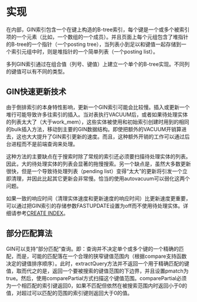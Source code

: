 # 实现

在内部，GIN索引包含一个在键上构造的B-tree索引，每个键是一个或多个被索引项的一个元素（比如，一个数组的一个成员）。并且页面上每个元组包含了堆指针的B-tree的一个指针（一个posting tree），当列表小到足以和键值一起存储到一个索引元组中时，则是堆指针的一个简单列表（一个posting list）。

多列GIN索引通过在组合值（列号、键值）上建立一个单个的B-tree实现。不同列的键值可以有不同的类型。

## GIN快速更新技术<a name="zh-cn_topic_0283137368_zh-cn_topic_0237122201_zh-cn_topic_0059778495_s0257d3dc71434d4c8e7d1395a49035d8"></a>

由于倒排索引的本身特性影响，更新一个GIN索引可能会比较慢。插入或更新一个堆行可能导致许多往索引的插入。当对表执行VACUUM后，或者如果待处理实体的列表太大了（大于work\_mem），这些实体被使用和初始索引创建时用到的相同的bulk插入方法，移动到主要的GIN数据结构。即使把额外的VACUUM开销算进去，这也大大提升了GIN索引更新的速度。而且，这种额外开销的工作可以通过后台进程而不是前端查询来处理。

这种方法的主要缺点在于搜索时除了常规的索引还必须要扫描待处理实体的列表。因此，大的待处理实体的列表会显著的拖慢搜索。另一个缺点是，虽然大多数更新很快，但是一个导致待处理列表（pending list）变得“太大”的更新将引发一个立即清理，并因此比起其它更新会非常慢。恰当的使用autovacuum可以弱化这两个问题。

如果一致的响应时间（清理实体速度和更新速度的响应时间）比更新速度更重要，可以通过把GIN索引的存储参数FASTUPDATE设置为off而不使用待处理实体。详细请参考[CREATE INDEX](CREATE-INDEX.md)。

## 部分匹配算法<a name="zh-cn_topic_0283137368_zh-cn_topic_0237122201_zh-cn_topic_0059778495_s9dc41ea95b9144c38d709b0b9a43fe9e"></a>

GIN可以支持“部分匹配”查询。即：查询并不决定单个或多个键的一个精确的匹配，而是，可能的匹配落在一个合理的狭窄键值范围内（根据compare支持函数决定的键值排序顺序）。此时，extractQuery方法并不返回一个用于精确匹配的键值，取而代之的是，返回一个要被搜索的键值范围的下边界，并且设置pmatch为true。然后，使用comparePartial方式扫描这个键值范围。comparePartial必须为一个相匹配的索引键返回0，如果不匹配但依然在被搜索范围内时返回小于0的值，对超过可以匹配的范围的索引键则返回大于0的值。
